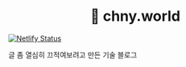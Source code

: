 <h1 align="center">
  🔵 chny.world
</h1>

[![Netlify Status](https://api.netlify.com/api/v1/badges/fd8a5013-efd4-4707-8574-f4a407ac020c/deploy-status)](https://app.netlify.com/sites/chny/deploys)

글 좀 열심히 끄적여보려고 만든 기술 블로그
